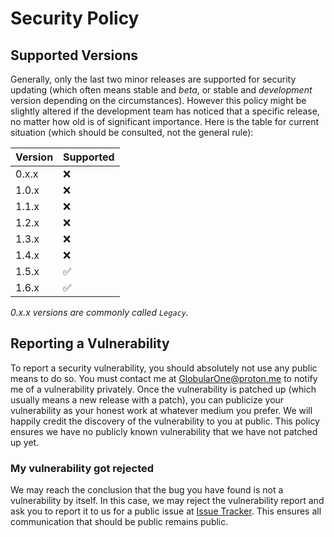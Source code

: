 # Security Policy

## Supported Versions

Generally, only the last two minor releases are supported for security updating (which often means stable and *beta*, or stable and *development* version depending on the circumstances). However this policy might be slightly altered if the development team has noticed that a specific release, no matter how old is of significant importance. Here is the table for current situation (which should be consulted, not the general rule):

| Version | Supported          |
| ------- | ------------------ |
| 0.x.x   | :x:                |
| 1.0.x   | :x:                |
| 1.1.x   | :x:                |
| 1.2.x   | :x:                |
| 1.3.x   | :x:                |
| 1.4.x   | :x:                |
| 1.5.x   | :white_check_mark: |
| 1.6.x   | :white_check_mark: |

*0.x.x versions are commonly called `Legacy`.*

## Reporting a Vulnerability

To report a security vulnerability, you should absolutely not use any public means to do so. You must contact me at <GlobularOne@proton.me> to notify me of a vulnerability privately. Once the vulnerability is patched up (which usually means a new release with a patch), you can publicize your vulnerability as your honest work at whatever medium you prefer. We will happily credit the discovery of the vulnerability to you at public. This policy ensures we have no publicly known vulnerability that we have not patched up yet.

### My vulnerability got rejected

We may reach the conclusion that the bug you have found is not a vulnerability by itself. In this case, we may reject the vulnerability report and ask you to report it to us for a public issue at [Issue Tracker](https://github.com/GlobularOne/snr/issues). This ensures all communication that should be public remains public.
